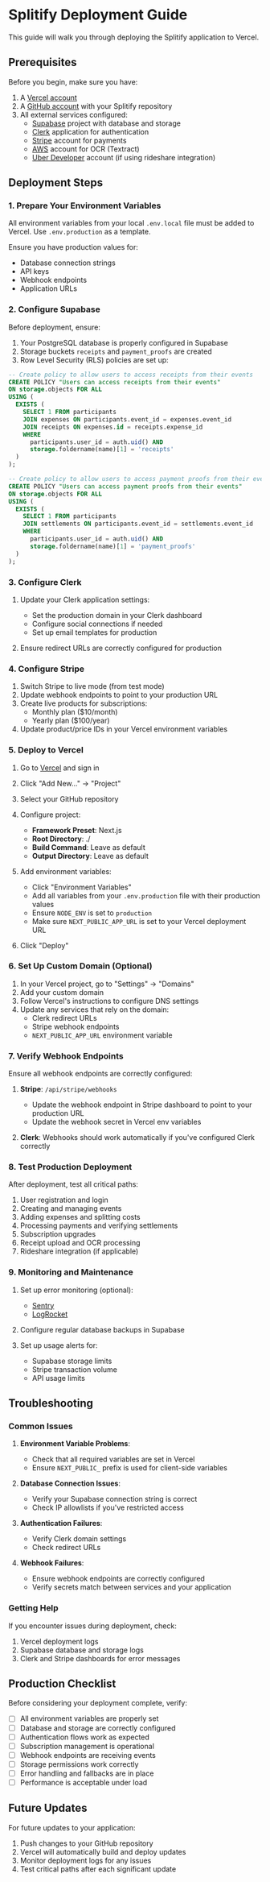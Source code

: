 # Splitify Deployment Guide

This guide will walk you through deploying the Splitify application to Vercel.

## Prerequisites

Before you begin, make sure you have:

1. A [Vercel account](https://vercel.com/signup)
2. A [GitHub account](https://github.com/signup) with your Splitify repository
3. All external services configured:
   - [Supabase](https://supabase.com) project with database and storage
   - [Clerk](https://clerk.dev) application for authentication
   - [Stripe](https://stripe.com) account for payments
   - [AWS](https://aws.amazon.com) account for OCR (Textract)
   - [Uber Developer](https://developer.uber.com) account (if using rideshare integration)

## Deployment Steps

### 1. Prepare Your Environment Variables

All environment variables from your local `.env.local` file must be added to Vercel. Use `.env.production` as a template.

Ensure you have production values for:
- Database connection strings
- API keys
- Webhook endpoints
- Application URLs

### 2. Configure Supabase

Before deployment, ensure:

1. Your PostgreSQL database is properly configured in Supabase
2. Storage buckets `receipts` and `payment_proofs` are created
3. Row Level Security (RLS) policies are set up:

```sql
-- Create policy to allow users to access receipts from their events
CREATE POLICY "Users can access receipts from their events"
ON storage.objects FOR ALL
USING (
  EXISTS (
    SELECT 1 FROM participants
    JOIN expenses ON participants.event_id = expenses.event_id
    JOIN receipts ON expenses.id = receipts.expense_id
    WHERE 
      participants.user_id = auth.uid() AND
      storage.foldername(name)[1] = 'receipts'
  )
);

-- Create policy to allow users to access payment proofs from their events
CREATE POLICY "Users can access payment proofs from their events"
ON storage.objects FOR ALL
USING (
  EXISTS (
    SELECT 1 FROM participants
    JOIN settlements ON participants.event_id = settlements.event_id
    WHERE 
      participants.user_id = auth.uid() AND
      storage.foldername(name)[1] = 'payment_proofs'
  )
);
```

### 3. Configure Clerk

1. Update your Clerk application settings:
   - Set the production domain in your Clerk dashboard
   - Configure social connections if needed
   - Set up email templates for production

2. Ensure redirect URLs are correctly configured for production

### 4. Configure Stripe

1. Switch Stripe to live mode (from test mode)
2. Update webhook endpoints to point to your production URL
3. Create live products for subscriptions:
   - Monthly plan ($10/month)
   - Yearly plan ($100/year)
4. Update product/price IDs in your Vercel environment variables

### 5. Deploy to Vercel

1. Go to [Vercel](https://vercel.com) and sign in
2. Click "Add New..." → "Project"
3. Select your GitHub repository
4. Configure project:
   - **Framework Preset**: Next.js
   - **Root Directory**: ./
   - **Build Command**: Leave as default
   - **Output Directory**: Leave as default

5. Add environment variables:
   - Click "Environment Variables"
   - Add all variables from your `.env.production` file with their production values
   - Ensure `NODE_ENV` is set to `production`
   - Make sure `NEXT_PUBLIC_APP_URL` is set to your Vercel deployment URL
   
6. Click "Deploy"

### 6. Set Up Custom Domain (Optional)

1. In your Vercel project, go to "Settings" → "Domains"
2. Add your custom domain
3. Follow Vercel's instructions to configure DNS settings
4. Update any services that rely on the domain:
   - Clerk redirect URLs
   - Stripe webhook endpoints
   - `NEXT_PUBLIC_APP_URL` environment variable

### 7. Verify Webhook Endpoints

Ensure all webhook endpoints are correctly configured:

1. **Stripe**: `/api/stripe/webhooks`
   - Update the webhook endpoint in Stripe dashboard to point to your production URL
   - Update the webhook secret in Vercel env variables

2. **Clerk**: Webhooks should work automatically if you've configured Clerk correctly

### 8. Test Production Deployment

After deployment, test all critical paths:

1. User registration and login
2. Creating and managing events
3. Adding expenses and splitting costs
4. Processing payments and verifying settlements
5. Subscription upgrades
6. Receipt upload and OCR processing
7. Rideshare integration (if applicable)

### 9. Monitoring and Maintenance

1. Set up error monitoring (optional):
   - [Sentry](https://sentry.io)
   - [LogRocket](https://logrocket.com)
   
2. Configure regular database backups in Supabase

3. Set up usage alerts for:
   - Supabase storage limits
   - Stripe transaction volume
   - API usage limits

## Troubleshooting

### Common Issues

1. **Environment Variable Problems**:
   - Check that all required variables are set in Vercel
   - Ensure `NEXT_PUBLIC_` prefix is used for client-side variables

2. **Database Connection Issues**:
   - Verify your Supabase connection string is correct
   - Check IP allowlists if you've restricted access

3. **Authentication Failures**:
   - Verify Clerk domain settings
   - Check redirect URLs

4. **Webhook Failures**:
   - Ensure webhook endpoints are correctly configured
   - Verify secrets match between services and your application

### Getting Help

If you encounter issues during deployment, check:
1. Vercel deployment logs
2. Supabase database and storage logs
3. Clerk and Stripe dashboards for error messages

## Production Checklist

Before considering your deployment complete, verify:

- [ ] All environment variables are properly set
- [ ] Database and storage are correctly configured
- [ ] Authentication flows work as expected
- [ ] Subscription management is operational
- [ ] Webhook endpoints are receiving events
- [ ] Storage permissions work correctly
- [ ] Error handling and fallbacks are in place
- [ ] Performance is acceptable under load

## Future Updates

For future updates to your application:

1. Push changes to your GitHub repository
2. Vercel will automatically build and deploy updates
3. Monitor deployment logs for any issues
4. Test critical paths after each significant update 